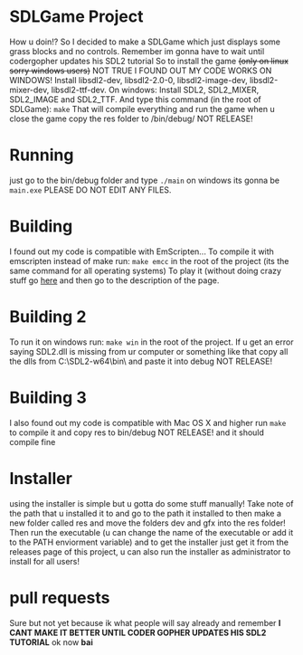 # SDLGame Project
How u doin!? So I decided to make a SDLGame which just displays some grass blocks and no controls. Remember im gonna have to wait until codergopher updates his SDL2 tutorial
So to install the game ~~(only on linux sorry windows users)~~
NOT TRUE I FOUND OUT MY CODE WORKS ON WINDOWS!
Install libsdl2-dev, libsdl2-2.0-0, libsdl2-image-dev, libsdl2-mixer-dev, libsdl2-ttf-dev. On windows: Install SDL2, SDL2_MIXER, SDL2_IMAGE and SDL2_TTF.
And type this command (in the root of SDLGame):
`make`
That will compile everything and run the game when u close the game copy the res folder to /bin/debug/ NOT RELEASE!
# Running
just go to the bin/debug folder and type `./main` on windows its gonna be `main.exe`
PLEASE DO NOT EDIT ANY FILES.
# Building
I found out my code is compatible with EmScripten...
To compile it with emscripten instead of make run:
`make emcc`
in the root of the project (its the same command for all operating systems)
To play it (without doing crazy stuff go [here](https://hdfsyu.itch.io/sdlgame) and then go to the description of the page.
# Building 2
To run it on windows run:
`make win`
in the root of the project.
If u get an error saying SDL2.dll is missing from ur computer or something like that copy all the dlls from C:\SDL2-w64\bin\ and paste it into debug NOT RELEASE!
# Building 3
I also found out my code is compatible with Mac OS X and higher run `make` to compile it and copy res to bin/debug NOT RELEASE! and it should compile fine
# Installer
using the installer is simple but u gotta do some stuff manually! Take note of the path that u installed it to and go to the path it installed to then make a new folder called res and move the folders dev and gfx into the res folder! Then run the executable (u can change the name of the executable or add it to the PATH enviorment variable) and to get the installer just get it from the releases page of this project, u can also run the installer as administrator to install for all users!
# pull requests
Sure but not yet because ik what people will say already and remember **I CANT MAKE IT BETTER UNTIL CODER GOPHER UPDATES HIS SDL2 TUTORIAL** ok now **bai**
